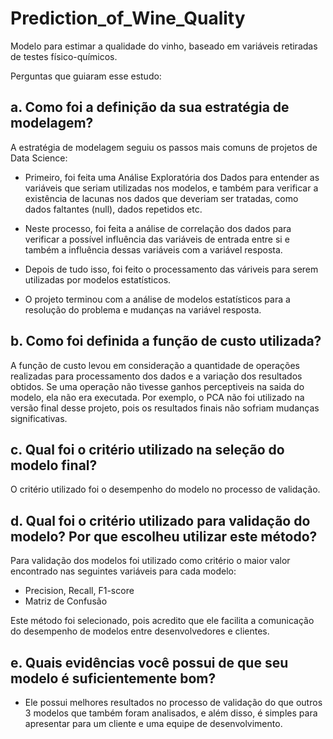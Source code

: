 # Prediction_of_Wine_Quality
Modelo para estimar a qualidade do vinho, baseado em variáveis retiradas de testes físico-químicos.

Perguntas que guiaram esse estudo:

## a. Como foi a definição da sua estratégia de modelagem?

  A estratégia de modelagem seguiu os passos mais comuns de projetos de Data Science:

  - Primeiro, foi feita uma Análise Exploratória dos Dados para entender as variáveis que seriam utilizadas nos modelos, e também para verificar a existência de lacunas nos dados que deveriam ser tratadas, como dados faltantes (null), dados repetidos etc.

  - Neste processo, foi feita a análise de correlação dos dados para verificar a possível influência das variáveis de entrada entre si e também a influência dessas variáveis com a variável resposta.

  - Depois de tudo isso, foi feito o processamento das váriveis para serem utilizadas por modelos estatísticos.

  - O projeto terminou com a análise de modelos estatísticos para a resolução do problema e mudanças na variável resposta.

## b. Como foi definida a função de custo utilizada?

  A função de custo levou em consideração a quantidade de operações realizadas para processamento dos dados e a variação dos resultados obtidos. Se uma operação não tivesse ganhos perceptiveis na saida do modelo, ela não era executada. Por exemplo, o PCA não foi utilizado na versão final desse projeto, pois os resultados finais não sofriam mudanças significativas.

## c. Qual foi o critério utilizado na seleção do modelo final?

  O critério utilizado foi o desempenho do modelo no processo de validação.

## d. Qual foi o critério utilizado para validação do modelo? Por que escolheu utilizar este método?
  
  Para validação dos modelos foi utilizado como critério o maior valor encontrado nas seguintes variáveis para cada modelo:
  - Precision, Recall, F1-score
  - Matriz de Confusão
  
  Este método foi selecionado, pois acredito que ele facilita a comunicação do desempenho de modelos entre desenvolvedores e clientes.

## e. Quais evidências você possui de que seu modelo é suficientemente bom?
  - Ele possui melhores resultados no processo de validação do que outros 3 modelos que também foram analisados, e além disso, é simples para apresentar para um cliente e uma equipe de desenvolvimento.
